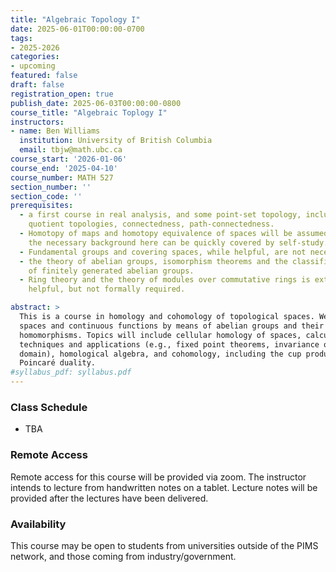 ```yaml
---
title: "Algebraic Topology I"
date: 2025-06-01T00:00:00-0700
tags:
- 2025-2026
categories:
- upcoming
featured: false
draft: false
registration_open: true
publish_date: 2025-06-03T00:00:00-0800
course_title: "Algebraic Toplogy I"
instructors:
- name: Ben Williams
  institution: University of British Columbia
  email: tbjw@math.ubc.ca
course_start: '2026-01-06'
course_end: '2025-04-10'
course_number: MATH 527
section_number: ''
section_code: ''
prerequisites:
  - a first course in real analysis, and some point-set topology, including
    quotient topologies, connectedness, path-connectedness.
  - Homotopy of maps and homotopy equivalence of spaces will be assumed, but
    the necessary background here can be quickly covered by self-study.
  - Fundamental groups and covering spaces, while helpful, are not necessary.
  - the theory of abelian groups, isomorphism theorems and the classification
    of finitely generated abelian groups.
  - Ring theory and the theory of modules over commutative rings is extremely
    helpful, but not formally required.

abstract: >
  This is a course in homology and cohomology of topological spaces. We study
  spaces and continuous functions by means of abelian groups and their
  homomorphisms. Topics will include cellular homology of spaces, calculation
  techniques and applications (e.g., fixed point theorems, invariance of
  domain), homological algebra, and cohomology, including the cup product and
  Poincaré duality.
#syllabus_pdf: syllabus.pdf
---
```



### Class Schedule
  * TBA

### Remote Access
Remote access for this course will be provided via zoom. The instructor intends
to lecture from handwritten notes on a tablet. Lecture notes will be provided
after the lectures have been delivered.

### Availability
This course may be open to students from universities outside of the PIMS network, and those
coming from industry/government.
